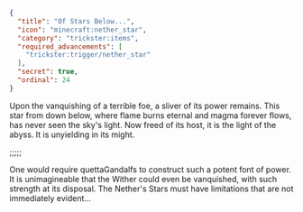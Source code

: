 ```json
{
  "title": "Of Stars Below...",
  "icon": "minecraft:nether_star",
  "category": "trickster:items",
  "required_advancements": [
    "trickster:trigger/nether_star"
  ],
  "secret": true,
  "ordinal": 24
}
```

Upon the vanquishing of a terrible foe, a sliver of its power remains. 
This star from down below, where flame burns eternal and magma forever flows, has never seen the sky's light. 
Now freed of its host, it is the light of the abyss. It is unyielding in its might.

;;;;;

One would require quettaGandalfs to construct such a potent font of power. 
It is unimagineable that the Wither could even be vanquished, with such strength at its disposal. 
The Nether's Stars must have limitations that are not immediately evident...